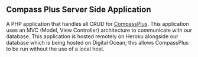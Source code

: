 ## Compass Plus Server Side Application
A PHP application that handles all CRUD for [CompassPlus](https://www.google.com). This application uses an MVC (Model, View Controller) architecture to communicate with our database. This application is hosted remotely on Heroku alongside our database which is being hosted on Digital Ocean; this allows CompassPlus to be run without the use of a local host.



